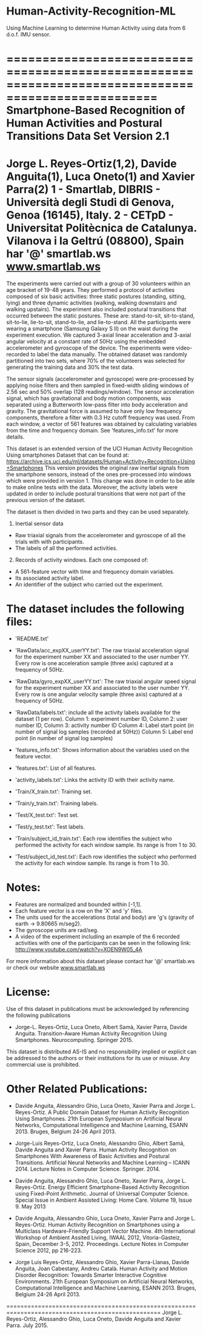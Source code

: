 # Human-Activity-Recognition-ML
Using Machine Learning to determine Human Activity using data from 6 d.o.f. IMU sensor.

===================================================================================================
Smartphone-Based Recognition of Human Activities and Postural Transitions Data Set
Version 2.1
===================================================================================================
Jorge L. Reyes-Ortiz(1,2), Davide Anguita(1), Luca Oneto(1) and Xavier Parra(2)
1 - Smartlab, DIBRIS - Università  degli Studi di Genova, Genoa (16145), Italy. 
2 - CETpD - Universitat Politècnica de Catalunya. Vilanova i la Geltrú (08800), Spain
har '@' smartlab.ws 
www.smartlab.ws
===================================================================================================

The experiments were carried out with a group of 30 volunteers within an age bracket of 19-48 years. They performed a protocol of activities composed of six basic activities: three static postures (standing, sitting, lying) and three dynamic activities (walking, walking downstairs and walking upstairs). The experiment also included postural transitions that occurred between the static postures. These are: stand-to-sit, sit-to-stand, sit-to-lie, lie-to-sit, stand-to-lie, and lie-to-stand. All the participants were wearing a smartphone (Samsung Galaxy S II) on the waist during the experiment execution. We captured 3-axial linear acceleration and 3-axial angular velocity at a constant rate of 50Hz using the embedded accelerometer and gyroscope of the device. The experiments were video-recorded to label the data manually. The obtained dataset was randomly partitioned into two sets, where 70% of the volunteers was selected for generating the training data and 30% the test data. 

The sensor signals (accelerometer and gyroscope) were pre-processed by applying noise filters and then sampled in fixed-width sliding windows of 2.56 sec and 50% overlap (128 readings/window). The sensor acceleration signal, which has gravitational and body motion components, was separated using a Butterworth low-pass filter into body acceleration and gravity. The gravitational force is assumed to have only low frequency components, therefore a filter with 0.3 Hz cutoff frequency was used. From each window, a vector of 561 features was obtained by calculating variables from the time and frequency domain. See 'features_info.txt' for more details. 

This dataset is an extended version of the UCI Human Activity Recognition Using smartphones Dataset that can be found at: https://archive.ics.uci.edu/ml/datasets/Human+Activity+Recognition+Using+Smartphones
This version provides the original raw inertial signals from the smartphone sensors, instead of the ones pre-processed into windows which were provided in version 1. This change was done in order to be able to make online tests with the data. Moreover, the activity labels were updated in order to include postural transitions that were not part of the previous version of the dataset. 

The dataset is then divided in two parts and they can be used separately.  

1. Inertial sensor data 
- Raw triaxial signals from the accelerometer and gyroscope of all the trials with with participants. 
- The labels of all the performed activities.
  
2. Records of activity windows. Each one composed of:
- A 561-feature vector with time and frequency domain variables. 
- Its associated activity label. 
- An identifier of the subject who carried out the experiment.


The dataset includes the following files:
=========================================

- 'README.txt'

- 'RawData/acc_expXX_userYY.txt': The raw triaxial acceleration signal for the experiment number XX and associated to the user number YY. Every row is one acceleration sample (three axis) captured at a frequency of 50Hz. 

- 'RawData/gyro_expXX_userYY.txt': The raw triaxial angular speed signal for the experiment number XX and associated to the user number YY. Every row is one angular velocity sample (three axis) captured at a frequency of 50Hz. 

- 'RawData/labels.txt': include all the activity labels available for the dataset (1 per row). 
   Column 1: experiment number ID, 
   Column 2: user number ID, 
   Column 3: activity number ID 
   Column 4: Label start point (in number of signal log samples (recorded at 50Hz))
   Column 5: Label end point (in number of signal log samples)

- 'features_info.txt': Shows information about the variables used on the feature vector.

- 'features.txt': List of all features.

- 'activity_labels.txt': Links the activity ID with their activity name.

- 'Train/X_train.txt': Training set.

- 'Train/y_train.txt': Training labels.

- 'Test/X_test.txt': Test set.

- 'Test/y_test.txt': Test labels.

- 'Train/subject_id_train.txt': Each row identifies the subject who performed the activity for each window sample. Its range is from 1 to 30. 

- 'Test/subject_id_test.txt': Each row identifies the subject who performed the activity for each window sample. Its range is from 1 to 30. 


Notes: 
======
- Features are normalized and bounded within [-1,1].
- Each feature vector is a row on the 'X' and 'y' files.
- The units used for the accelerations (total and body) are 'g's (gravity of earth -> 9.80665 m/seg2).
- The gyroscope units are rad/seg.
- A video of the experiment including an example of the 6 recorded activities with one of the participants can be seen in the following link: http://www.youtube.com/watch?v=XOEN9W05_4A

For more information about this dataset please contact har '@' smartlab.ws or check our website www.smartlab.ws


License:
========
Use of this dataset in publications must be acknowledged by referencing the following publications

- Jorge-L. Reyes-Ortiz, Luca Oneto, Albert Samà, Xavier Parra, Davide Anguita. Transition-Aware Human Activity Recognition Using Smartphones. Neurocomputing. Springer 2015.

This dataset is distributed AS-IS and no responsibility implied or explicit can be addressed to the authors or their institutions for its use or misuse. Any commercial use is prohibited.


Other Related Publications:
===========================

- Davide Anguita, Alessandro Ghio, Luca Oneto, Xavier Parra and Jorge L. Reyes-Ortiz. A Public Domain Dataset for Human Activity Recognition Using Smartphones. 21th European Symposium on Artificial Neural Networks, Computational Intelligence and Machine Learning, ESANN 2013. Bruges, Belgium 24-26 April 2013. 

- Jorge-Luis Reyes-Ortiz, Luca Oneto, Alessandro Ghio, Albert Samá, Davide Anguita and Xavier Parra. Human Activity Recognition on Smartphones With Awareness of Basic Activities and Postural Transitions. Artificial Neural Networks and Machine Learning – ICANN 2014. Lecture Notes in Computer Science. Springer. 2014.

- Davide Anguita, Alessandro Ghio, Luca Oneto, Xavier Parra, Jorge L. Reyes-Ortiz. Energy Efficient Smartphone-Based Activity Recognition using Fixed-Point Arithmetic. Journal of Universal Computer Science. Special Issue in Ambient Assisted Living: Home Care.   Volume 19, Issue 9. May 2013

- Davide Anguita, Alessandro Ghio, Luca Oneto, Xavier Parra and Jorge L. Reyes-Ortiz. Human Activity Recognition on Smartphones using a Multiclass Hardware-Friendly Support Vector Machine. 4th International Workshop of Ambient Assited Living, IWAAL 2012, Vitoria-Gasteiz, Spain, December 3-5, 2012. Proceedings. Lecture Notes in Computer Science 2012, pp 216-223. 

- Jorge Luis Reyes-Ortiz, Alessandro Ghio, Xavier Parra-Llanas, Davide Anguita, Joan Cabestany, Andreu Català. Human Activity and Motion Disorder Recognition: Towards Smarter Interactive Cognitive Environments. 21th European Symposium on Artificial Neural Networks, Computational Intelligence and Machine Learning, ESANN 2013. Bruges, Belgium 24-26 April 2013.  

==================================================================================================
Jorge L. Reyes-Ortiz, Alessandro Ghio, Luca Oneto, Davide Anguita and Xavier Parra. July 2015.
